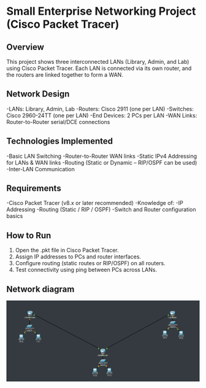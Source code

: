 #  Small Enterprise Networking Project (Cisco Packet Tracer)

##  Overview
This project shows three interconnected LANs (Library, Admin, and Lab) using Cisco Packet Tracer.
Each LAN is connected via its own router, and the routers are linked together to form a WAN.

## Network Design
-LANs: Library, Admin, Lab
-Routers: Cisco 2911 (one per LAN)
-Switches: Cisco 2960-24TT (one per LAN)
-End Devices: 2 PCs per LAN
-WAN Links: Router-to-Router serial/DCE connections

## Technologies Implemented
-Basic LAN Switching
-Router-to-Router WAN links
-Static IPv4 Addressing for LANs & WAN links
-Routing (Static or Dynamic – RIP/OSPF can be used)
-Inter-LAN Communication

##  Requirements
-Cisco Packet Tracer (v8.x or later recommended)
-Knowledge of:
   -IP Addressing
   -Routing (Static / RIP / OSPF)
   -Switch and Router configuration basics

##  How to Run
1. Open the .pkt file in Cisco Packet Tracer.
2. Assign IP addresses to PCs and router interfaces.
3. Configure routing (static routes or RIP/OSPF) on all routers.
4. Test connectivity using ping between PCs across LANs.

##  Network diagram
![Network Topology](cisco.png)

